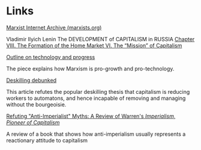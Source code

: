 # Links

[Marxist Internet Archive (marxists.org)](https://www.marxists.org/index.htm)

Vladimir Ilyich Lenin The DEVELOPMENT of CAPITALISM in RUSSIA [Chapter VIII. The Formation of the Home Market VI. The “Mission” of Capitalism](https://www.marxists.org/archive/lenin/works/1899/dcr8viii/viii8vi.htm)

[Outline on technology and progress](http://strangetimes.lastsuperpower.net/?p=2239)

The piece explains how Marxism is pro-growth and pro-technology.

[Deskilling debunked](/TCMP/deskilling.html)

This article refutes the popular deskilling thesis that capitalism is reducing workers to automatons, and hence incapable of removing and managing without the bourgeoisie.

[Refuting "Anti-Imperialist" Myths: A Review of Warren's *Imperialism, Pioneer of Capitalism*](http://www.lastsuperpower.net/docs/warren)

A review of a book that shows how anti-imperialism usually represents a reactionary attitude to capitalism
